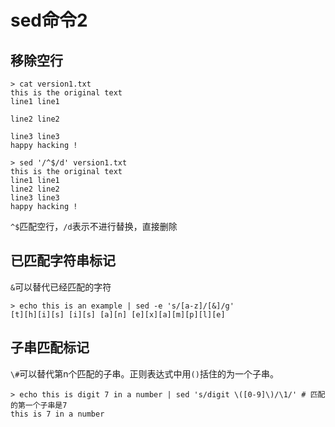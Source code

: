 # sed命令2

## 移除空行

```shell
> cat version1.txt
this is the original text
line1 line1

line2 line2

line3 line3
happy hacking !

> sed '/^$/d' version1.txt
this is the original text
line1 line1
line2 line2
line3 line3
happy hacking !
```

`^$`匹配空行，`/d`表示不进行替换，直接删除

## 已匹配字符串标记

`&`可以替代已经匹配的字符

```shell
> echo this is an example | sed -e 's/[a-z]/[&]/g'
[t][h][i][s] [i][s] [a][n] [e][x][a][m][p][l][e]
```

## 子串匹配标记

`\#`可以替代第n个匹配的子串。正则表达式中用`()`括住的为一个子串。

```shell
> echo this is digit 7 in a number | sed 's/digit \([0-9]\)/\1/' # 匹配的第一个子串是7
this is 7 in a number
```

